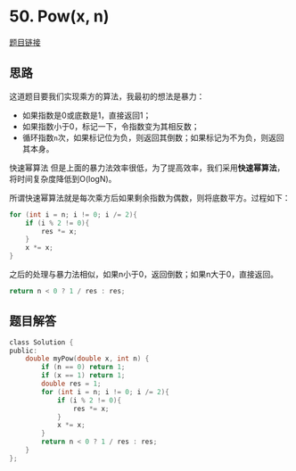 # 50. Pow(x, n)

[题目链接](https://leetcode-cn.com/problems/powx-n/)

## 思路
这道题目要我们实现乘方的算法，我最初的想法是暴力：
+ 如果指数是0或底数是1，直接返回1；
+ 如果指数小于0，标记一下，令指数变为其相反数；
+ 循环指数`n`次，如果标记位为负，则返回其倒数；如果标记为不为负，则返回其本身。

快速幂算法
但是上面的暴力法效率很低，为了提高效率，我们采用**快速幂算法**，将时间复杂度降低到O(logN)。

所谓快速幂算法就是每次乘方后如果剩余指数为偶数，则将底数平方。过程如下：
```c
for (int i = n; i != 0; i /= 2){
    if (i % 2 != 0){
        res *= x;
    }
    x *= x;
}
```
之后的处理与暴力法相似，如果n小于0，返回倒数；如果n大于0，直接返回。
```c
return n < 0 ? 1 / res : res;
```
## 题目解答
```C
class Solution {
public:
    double myPow(double x, int n) {
        if (n == 0) return 1;
        if (x == 1) return 1;
        double res = 1;
        for (int i = n; i != 0; i /= 2){
            if (i % 2 != 0){
                res *= x;
            }
            x *= x;
        }
        return n < 0 ? 1 / res : res;
    }
};
```
